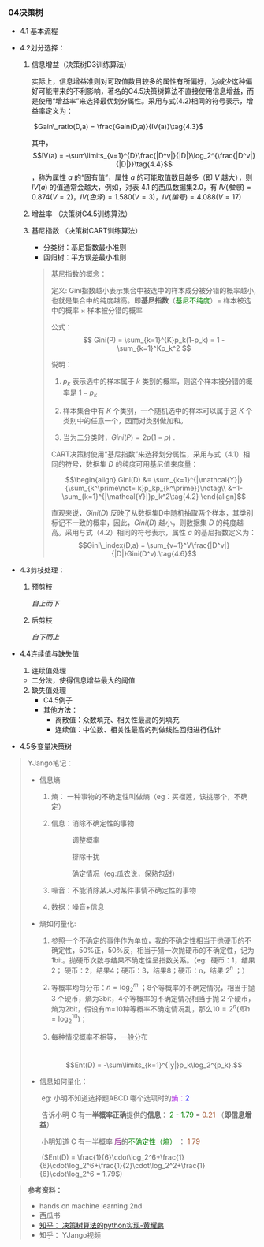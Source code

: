 ### 04决策树 

+ 4.1 基本流程  

+ 4.2划分选择： 

  1. 信息增益（决策树D3训练算法） 

     实际上，信息增益准则对可取值数目较多的属性有所偏好，为减少这种偏好可能带来的不利影响，著名的C4.5决策树算法不直接使用信息增益，而是使用“增益率”来选择最优划分属性。采用与式(4.2)相同的符号表示，增益率定义为：

     ​			 			$Gain\_ratio(D,a) = \frac{Gain(D,a)}{IV(a)}\tag{4.3}$

      其中，$$IV(a) = -\sum\limits_{v=1}^{D}\frac{|D^v|}{|D|}\log_2^{\frac{|D^v|}{|D|}}\tag{4.4}$$，称为属性 $a$ 的“固有值”，属性 $a$ 的可能取值数目越多（即 $V$ 越大），则 $IV(a)$ 的值通常会越大，例如，对表 4.1 的西瓜数据集2.0，有 $IV(触感) = 0.874 (V = 2)，IV(色泽) = 1.580(V = 3)，IV(编号)=4.088(V=17)$

  2. 增益率 （决策树C4.5训练算法）

  3. 基尼指数 （决策树CART训练算法） 

     - 分类树：基尼指数最小准则 
     - 回归树：平方误差最小准则

     > 基尼指数的概念： 
     >
     > 定义:  Gini指数越小表示集合中被选中的样本成分被分错的概率越小,也就是集合中的纯度越高。即**基尼指数**（<font color = green>基尼不纯度</font>）= 样本被选中的概率 $\times$ 样本被分错的概率 
     >
     > 公式：
     > $$
     > Gini(P) = \sum_{k=1}^{K}p_k(1-p_k) = 1 - \sum_{k=1}^Kp_k^2
     > $$
     > 
     >
     > 
     >
     > 说明：
     >
     > 1. $p_k$ 表示选中的样本属于 $k$ 类别的概率，则这个样本被分错的概率是 $1 - p_k$
     >
     > 2.  样本集合中有 $K$ 个类别，一个随机选中的样本可以属于这 $K$ 个类别中的任意一个，因而对类别做加和。
     > 3. 当为二分类时，$Gini(P) = 2p(1-p)$ .  
     >
     > CART决策树使用“基尼指数”来选择划分属性，采用与式（4.1）相同的符号，数据集 $D$ 的纯度可用基尼值来度量：
     >
     >  $$\begin{align} Gini(D) &= \sum_{k=1}^{|\mathcal{Y}|}{\sum_{k^\prime\not= k}p_kp_{k^\prime}}\notag\\ &=1-\sum_{k=1}^{|\mathcal{Y}|}p_k^2\tag{4.2} \end{align}$$ 
     >
     > 直观来说，$Gini(D)$ 反映了从数据集D中随机抽取两个样本，其类别标记不一致的概率，因此，$Gini(D)$ 越小，则数据集 $D$ 的纯度越高。采用与式（4.2）相同的符号表示，属性 $a$ 的基尼指数定义为：$$Gini\_index(D,a) = \sum_{v=1}^V\frac{|D^v|}{|D|}Gini(D^v).\tag{4.6}$$ 

     

+ 4.3剪枝处理： 
  
  1. 预剪枝 
  
     _自上而下_
  
  2. 后剪枝  
  
     _自下而上_
  
+ 4.4连续值与缺失值 
  
  1. 连续值处理 
   + 二分法，使得信息增益最大的阈值
  2. 缺失值处理  
     + C4.5例子
     + 其他方法：
       + 离散值：众数填充、相关性最高的列填充
       + 连续值：中位数、相关性最高的列做线性回归进行估计
  
+ 4.5多变量决策树 



> YJango笔记： 
>
> + 信息熵  
>
>   1. 熵： 一种事物的不确定性叫做熵（eg：买榴莲，该挑哪个，不确定） 
>
>   2. 信息：消除不确定性的事物 
>
>      &emsp;&emsp;&emsp;调整概率
>
>      &emsp;&emsp;&emsp;排除干扰 
>
>      &emsp;&emsp;&emsp;确定情况（eg:瓜农说，保熟包甜）
>
>   3. 噪音：不能消除某人对某件事情不确定性的事物 
>
>   4. 数据：噪音+信息 
>
> 
>
> + 熵如何量化:
>
>   1. 参照一个不确定的事件作为单位，我的不确定性相当于抛硬币的不确定性，50%正，50%反，相当于猜一次抛硬币的不确定性，记为1bit。抛硬币次数与结果不确定性呈指数关系。（eg: &nbsp;硬币：1，结果2； 硬币：2，结果4；硬币：3，结果8；硬币：n，结果  $2^n$ ；） 
>
>   2. 等概率均匀分布：$n = \log_2^{m}$ ；8个等概率的不确定情况，相当于抛 3 个硬币，熵为3bit，4个等概率的不确定情况相当于抛 2 个硬币，熵为2bit，假设有m=10种等概率不确定情况乱，那么$10 = 2^n(即n = \log_2^{10})$； 
>
>   3. 每种情况概率不相等，一般分布
>
>      ​										 $$Ent(D) = -\sum\limits_{k=1}^{|y|}p_k\log_2^{p_k}.$$
>
> 
>
> + 信息如何量化： 
>
>   ​	eg: 小明不知道选择题ABCD 哪个选项时的<font color = sapphire>熵：</font><font color = blue >2</font> 
>
>   ​		  告诉小明 C 有**一半概率正确**提供的**信息**： <font color = green>2 - 1.79</font> = <font color = sienna>0.21</font> （**即信息增益**）
>
>   ​		  小明知道 C 有一半概率 <font color = purple>后</font>的<font color = green>不确定性（熵）</font> ： <font color = sienna>1.79</font>
>
>   ​		  ($Ent(D) = \frac{1}{6}\cdot\log_2^6+\frac{1}{6}\cdot\log_2^6+\frac{1}{2}\cdot\log_2^2+\frac{1}{6}\cdot\log_2^6 = 1.79$)

> **参考资料：** 
>
> + hands on machine learning 2nd 
> + 西瓜书 
> +  [知乎： 决策树算法的python实现-黄耀鹏](https://zhuanlan.zhihu.com/p/20794583) 
> + 知乎： YJango视频

